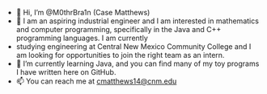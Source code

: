- 👋 Hi, I’m @M0thrBra1n (Case Matthews)
- 👀 I am an aspiring industrial engineer and I am interested in mathematics and computer programming, specifically in the Java and C++ programming languages. I am currently
- studying engineering at Central New Mexico Community College and I am looking for opportunities to join the right team as an intern.
- 🌱 I’m currently learning Java, and you can find many of my toy programs I have written here on GitHub.
- 📫 You can reach me at cmatthews14@cnm.edu


